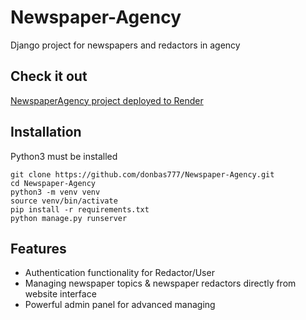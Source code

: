 # Newspaper-Agency

Django project for newspapers and redactors in agency

## Check it out

[NewspaperAgency project deployed to Render](https://newspaper-agency)

## Installation

Python3 must be installed

```shell
git clone https://github.com/donbas777/Newspaper-Agency.git
cd Newspaper-Agency
python3 -m venv venv
source venv/bin/activate
pip install -r requirements.txt
python manage.py runserver
```

## Features

* Authentication functionality for Redactor/User
* Managing newspaper topics & newspaper redactors directly from website interface
* Powerful admin panel for advanced managing
